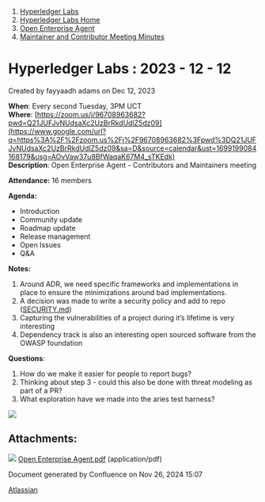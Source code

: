 1. [Hyperledger Labs](index.html)
2. [Hyperledger Labs Home](Hyperledger-Labs-Home_20283400.html)
3. [Open Enterprise Agent](Open-Enterprise-Agent_20290912.html)
4. [Maintainer and Contributor Meeting Minutes](Maintainer-and-Contributor-Meeting-Minutes_20283447.html)

# Hyperledger Labs : 2023 - 12 - 12

Created by fayyaadh adams on Dec 12, 2023

**When**: Every second Tuesday, 3PM UCT  
**Where**: [https://zoom.us/j/96708963682?pwd=Q21JUFJvNUdsaXc2UzBrRkdUdlZ5dz09](https://www.google.com/url?q=https%3A%2F%2Fzoom.us%2Fj%2F96708963682%3Fpwd%3DQ21JUFJvNUdsaXc2UzBrRkdUdlZ5dz09&sa=D&source=calendar&ust=1699199084168179&usg=AOvVaw37u8BfWaqaK67M4_sTKEdk)  
**Description**: Open Enterprise Agent - Contributors and Maintainers meeting

**Attendance:** 16 members

**Agenda:**

- Introduction
- Community update
- Roadmap update
- Release management
- Open Issues
- Q&amp;A

**Notes:**

1. Around ADR, we need specific frameworks and implementations in place to ensure the minimizations around bad implementations.
2. A decision was made to write a security policy and add to repo ([SECURITY.md](http://SECURITY.md))
3. Capturing the vulnerabilities of a project during it’s lifetime is very interesting
4. Dependency track is also an interesting open sourced software from the OWASP foundation

**Questions**:

1. How do we make it easier for people to report bugs?
2. Thinking about step 3 - could this also be done with threat modeling as part of a PR?
3. What exploration have we made into the aries test harness?

[![](attachments/thumbnails/20283449/20294481)](attachments/20283449/20294481.pdf)

## Attachments:

![](images/icons/bullet_blue.gif) [Open Enterprise Agent.pdf](attachments/20283449/20294481.pdf) (application/pdf)

Document generated by Confluence on Nov 26, 2024 15:07

[Atlassian](http://www.atlassian.com/)
